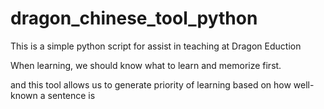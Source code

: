 # dragon_chinese_tool_python

This is a simple python script for assist in teaching at Dragon Eduction

When learning, we should know what to learn and memorize first.

and this tool allows us to generate priority of learning based on how well-known a sentence is
